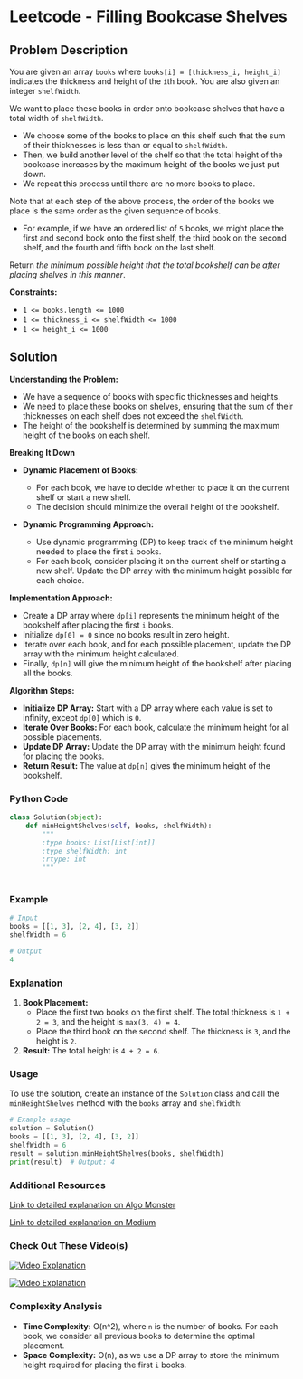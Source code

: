 # Leetcode - Filling Bookcase Shelves

## Problem Description

You are given an array `books` where `books[i] = [thickness_i, height_i]` indicates the thickness and height of the `i`th book. You are also given an integer `shelfWidth`.

We want to place these books in order onto bookcase shelves that have a total width of `shelfWidth`.

- We choose some of the books to place on this shelf such that the sum of their thicknesses is less than or equal to `shelfWidth`.
- Then, we build another level of the shelf so that the total height of the bookcase increases by the maximum height of the books we just put down.
- We repeat this process until there are no more books to place.

Note that at each step of the above process, the order of the books we place is the same order as the given sequence of books.

- For example, if we have an ordered list of `5` books, we might place the first and second book onto the first shelf, the third book on the second shelf, and the fourth and fifth book on the last shelf.

Return *the minimum possible height that the total bookshelf can be after placing shelves in this manner*.

**Constraints:**
- `1 <= books.length <= 1000`
- `1 <= thickness_i <= shelfWidth <= 1000`
- `1 <= height_i <= 1000`

## Solution

**Understanding the Problem:**
   - We have a sequence of books with specific thicknesses and heights.
   - We need to place these books on shelves, ensuring that the sum of their thicknesses on each shelf does not exceed the `shelfWidth`.
   - The height of the bookshelf is determined by summing the maximum height of the books on each shelf.

**Breaking It Down**
   - **Dynamic Placement of Books:**
     - For each book, we have to decide whether to place it on the current shelf or start a new shelf.
     - The decision should minimize the overall height of the bookshelf.
     
   - **Dynamic Programming Approach:**
     - Use dynamic programming (DP) to keep track of the minimum height needed to place the first `i` books.
     - For each book, consider placing it on the current shelf or starting a new shelf. Update the DP array with the minimum height possible for each choice.

**Implementation Approach:**
   - Create a DP array where `dp[i]` represents the minimum height of the bookshelf after placing the first `i` books.
   - Initialize `dp[0] = 0` since no books result in zero height.
   - Iterate over each book, and for each possible placement, update the DP array with the minimum height calculated.
   - Finally, `dp[n]` will give the minimum height of the bookshelf after placing all the books.

**Algorithm Steps:**
   - **Initialize DP Array:** Start with a DP array where each value is set to infinity, except `dp[0]` which is `0`.
   - **Iterate Over Books:** For each book, calculate the minimum height for all possible placements.
   - **Update DP Array:** Update the DP array with the minimum height found for placing the books.
   - **Return Result:** The value at `dp[n]` gives the minimum height of the bookshelf.

### Python Code

```python
class Solution(object):
    def minHeightShelves(self, books, shelfWidth):
        """
        :type books: List[List[int]]
        :type shelfWidth: int
        :rtype: int
        """
        
```

### Example

```python
# Input
books = [[1, 3], [2, 4], [3, 2]]
shelfWidth = 6

# Output
4
```

### Explanation
1. **Book Placement:** 
   - Place the first two books on the first shelf. The total thickness is `1 + 2 = 3`, and the height is `max(3, 4) = 4`.
   - Place the third book on the second shelf. The thickness is `3`, and the height is `2`.
2. **Result:** The total height is `4 + 2 = 6`.

### Usage

To use the solution, create an instance of the `Solution` class and call the `minHeightShelves` method with the `books` array and `shelfWidth`:

```python
# Example usage
solution = Solution()
books = [[1, 3], [2, 4], [3, 2]]
shelfWidth = 6
result = solution.minHeightShelves(books, shelfWidth)
print(result)  # Output: 4
```

### Additional Resources

[Link to detailed explanation on Algo Monster](https://algo.monster/liteproblems/1105)

[Link to detailed explanation on Medium](https://medium.com/@shubhijain/1105-filling-bookcase-shelves-e8fe86ed21a3)

### Check Out These Video(s)

[![Video Explanation](https://img.youtube.com/vi/lFYPPPTp8qE/mqdefault.jpg)](https://youtu.be/lFYPPPTp8qE)

[![Video Explanation](https://img.youtube.com/vi/PPSlItuLFkA/mqdefault.jpg)](https://youtu.be/PPSlItuLFkA)

### Complexity Analysis

- **Time Complexity:** O(n^2), where `n` is the number of books. For each book, we consider all previous books to determine the optimal placement.
- **Space Complexity:** O(n), as we use a DP array to store the minimum height required for placing the first `i` books.